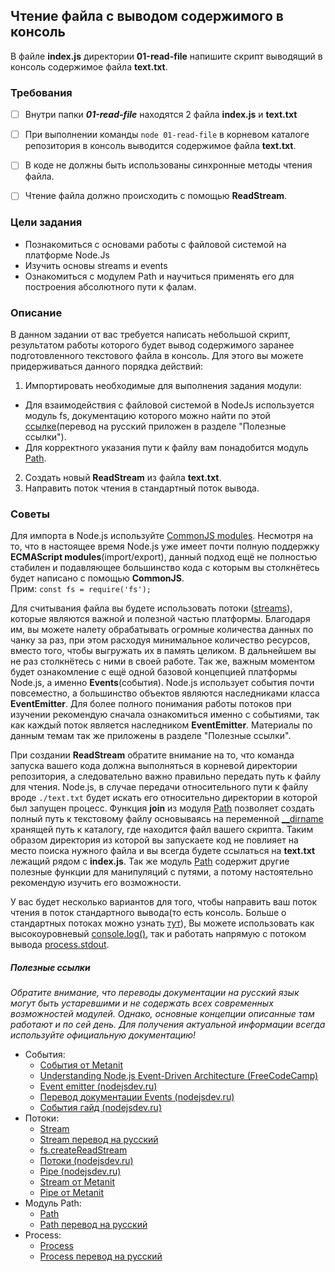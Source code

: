 ## Чтение файла с выводом содержимого в консоль

В файле **index.js** директории **01-read-file** напишите скрипт выводящий в консоль содержимое файла **text.txt**. 

### Требования

- [ ] Внутри папки ***01-read-file*** находятся 2 файла **index.js** и **text.txt**
- [ ] При выполнении команды ```node 01-read-file``` в корневом каталоге репозитория в консоль выводится содержимое файла **text.txt**. 
- [ ] В коде не должны быть использованы синхронные методы чтения файла.
- [ ] Чтение файла должно происходить с помощью **ReadStream**.


### Цели задания
- Познакомиться с основами работы с файловой системой на платформе Node.Js
- Изучить основы streams и events
- Ознакомиться с модулем Path и научиться применять его для построения абсолютного пути к фалам.  

### Описание  
В данном задании от вас требуется написать небольшой скрипт, результатом работы которого будет вывод содержимого заранее подготовленного текстового файла в консоль. Для этого вы можете придерживаться данного порядка действий:  

1. Импортировать необходимые для выполнения задания модули:
- Для взаимодействия с файловой системой в NodeJs используется модуль fs, документацию которого можно найти по этой [ссылке](https://nodejs.org/api/fs.html#fs_file_system)(перевод на русский приложен в разделе "Полезные ссылки"). 
- Для корректного указания пути к файлу вам понадобится модуль [Path](https://nodejs.org/api/path.html#path_path_join_paths). 
2. Создать новый **ReadStream** из файла **text.txt**. 
3. Направить поток чтения в стандартный поток вывода.  

### Советы
Для импорта в Node.js используйте [CommonJS modules](https://nodejs.org/docs/latest/api/modules.html#modules_modules_commonjs_modules). Несмотря на то, что в настоящее время Node.js уже имеет почти полную поддержку **ECMAScript modules**(import/export), данный подход ещё не полностью стабилен и подавляющее большинство кода с которым вы столкнётесь будет написано с помощью **CommonJS**.  
Прим: ```const fs = require('fs');```  

Для считывания файла вы будете использовать потоки ([streams](https://nodejs.org/api/stream.html#stream_readable_streams)), которые являются важной и полезной частью платформы. Благодаря им, вы можете налету обрабатывать огромные количества данных по чанку за раз, при этом расходуя минимальное количество ресурсов, вместо того, чтобы выгружать их в память целиком. В дальнейшем вы не раз столкнётесь с ними в своей работе.
Так же, важным моментом будет ознакомление с ещё одной базовой концепцией платформы Node.js, а именно **Events**(события). Node.js использует события почти повсеместно, а большинство объектов являются наследниками класса **EventEmitter**. Для более полного понимания работы потоков при изучении рекомендую сначала ознакомиться именно с событиями, так как каждый поток является наследником **EventEmitter**.
Материалы по данным темам так же приложены в разделе "Полезные ссылки".


При создании **ReadStream** обратите внимание на то, что команда запуска вашего кода должна выполняться в корневой директории репозитория, а следовательно важно правильно передать путь к файлу для чтения. Node.js, в случае передачи относительного пути к файлу вроде ```./text.txt``` будет искать его относительно директории в которой был запущен процесс. Функция **join** из модуля [Path](https://nodejs.org/api/path.html#path_path_join_paths) позволяет создать полный путь к текстовому файлу основываясь на переменной  [__dirname](https://js-node.ru/site/article?id=24#globals_dirname) хранящей путь к каталогу, где находится файл вашего скрипта. Таким образом директория из которой вы запускаете код не повлияет на место поиска нужного файла и вы всегда будете ссылаться на **text.txt** лежащий рядом с **index.js**. Так же модуль [Path](https://node.js.org/api/path.html#path_path_join_paths) содержит другие полезные функции для манипуляций с путями, а потому настоятельно рекомендую изучить его возможности.

У вас будет несколько вариантов для того, чтобы направить ваш поток чтения в поток стандартного вывода(то есть консоль. Больше о стандартных потоках можно узнать [тут](https://ru.wikipedia.org/wiki%D0%A1%D1%82%D0%B0%D0%BD%D0%B4%D0%B0%D1%80%D1%82%D0%BD%D1%8B%D0%B5_%D0%BF%D0%BE%D1%82%D0%BE%D0%BA%D0%B8)), 
Вы можете использовать как высокоуровневый [console.log()](https://nodejs.org/api/console.html#console_console_log_data_args), так и работать напрямую с потоком вывода [process.stdout](https://nodejs.org/api/process.html#process_process_stdout).  


##### Полезные ссылки
*Обратите внимание, что переводы документации на русский язык могут быть устаревшими и не содержать всех современных возможностей модулей. Однако, основные концепции описанные там работают и по сей день. Для получения актуальной информации всегда используйте официальную документацию!*
- События:  
    - [События от Metanit](https://metanit.com/web/nodejs/2.9.php)
    - [Understanding Node.js Event-Driven Architecture (FreeCodeCamp)](https://www.freecodecamp.org/news/understanding-node-js-event-driven-architecture-223292fcbc2d/)
    - [Event emitter (nodejsdev.ru)](https://nodejsdev/learn/the-node.js-event-emitter)  
    - [Перевод документации Events (nodejsdev.ru)](https://nodejsdev.ru/api/events/)  
    - [События гайд (nodejsdev.ru)](https://nodejsdev.ru/guide/events/) 
- Потоки:
    - [Stream](https://nodejs.org/api/stream.html)  
    - [Stream перевод на русский](https://js-node.ru/site/article?id=41)
    - [fs.createReadStream](https://nodejs.org/api/fs.html#fs_fs_createreadstream_path_options)
    - [Потоки (nodejsdev.ru)](https://nodejsdev.ru/api/stream/)
    - [Pipe (nodejsdev.ru)](https://nodejsdev.ru/guide/pipe/)
    - [Stream от Metanit](https://metanit.com/web/nodejs/2.10.php)  
    - [Pipe от Metanit](https://metanit.com/web/nodejs/2.11.php)   
- Модуль Path:
    - [Path](https://nodejs.org/api/path.html)   
    - [Path перевод на русский](https://nodejs.org/api/path.html#path_path)
- Process: 
    - [Process](https://nodejs.org/api/process.html)
    - [Process перевод на русский](https://nodejsdev.ru/api/process/)